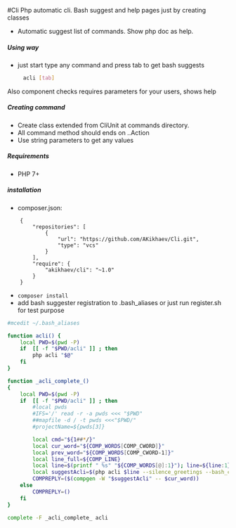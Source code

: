 #Cli
Php automatic cli. Bash suggest and help pages just by creating classes
* Automatic suggest list of commands. Show php doc as help.  

##### Using way
* just start type any command and press tab to get bash suggests 
```bash
     acli [tab]
```

Also component checks requires parameters for your users, shows help  

##### Creating command

* Create class extended from CliUnit at commands directory.
* All command method should ends on ..Action
* Use string parameters to get any values

##### Requirements
* PHP 7+

##### installation
* composer.json:
```
    {
        "repositories": [
            {
                "url": "https://github.com/AKikhaev/Cli.git",
                "type": "vcs"
            }
        ],
        "require": {
            "akikhaev/cli": "~1.0"
        }
    }
```
* `composer install`
* add bash suggester registration to .bash_aliases or just run register.sh for test purpose
```bash
#mcedit ~/.bash_aliases

function acli() {
    local PWD=$(pwd -P)
    if  [[ -f "$PWD/acli" ]] ; then
        php acli "$@"
    fi
}

function _acli_complete_()
{
    local PWD=$(pwd -P)
    if  [[ -f "$PWD/acli" ]] ; then
        #local pwds
        #IFS='/' read -r -a pwds <<< "$PWD"
        ##mapfile -d / -t pwds <<<"$PWD/"
        #projectName=${pwds[3]}

        local cmd="${1##*/}"
        local cur_word="${COMP_WORDS[COMP_CWORD]}"
        local prev_word="${COMP_WORDS[COMP_CWORD-1]}"
        local line_full=${COMP_LINE}
        local line=$(printf " %s" "${COMP_WORDS[@]:1}"); line=${line:1}
        local suggestAcli=$(php acli $line --silence_greetings --bash_completion_cword=$cur_word --cword_num=$COMP_CWORD)
        COMPREPLY=($(compgen -W "$suggestAcli" -- $cur_word))
    else
        COMPREPLY=()
    fi
}

complete -F _acli_complete_ acli
```